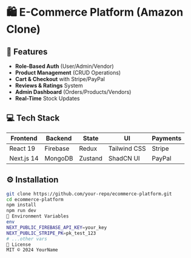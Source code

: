 # 🛍️ E-Commerce Platform (Amazon Clone)

## 🚀 Features
- **Role-Based Auth** (User/Admin/Vendor)
- **Product Management** (CRUD Operations)
- **Cart & Checkout** with Stripe/PayPal
- **Reviews & Ratings** System
- **Admin Dashboard** (Orders/Products/Vendors)
- **Real-Time** Stock Updates

## 💻 Tech Stack
| Frontend       | Backend    | State     | UI           | Payments  |
|----------------|------------|-----------|--------------|-----------|
| React 19       | Firebase   | Redux     | Tailwind CSS | Stripe    |
| Next.js 14     | MongoDB    | Zustand   | ShadCN UI    | PayPal    |

## ⚙️ Installation
```bash
git clone https://github.com/your-repo/ecommerce-platform.git
cd ecommerce-platform
npm install
npm run dev
🔧 Environment Variables
env
NEXT_PUBLIC_FIREBASE_API_KEY=your_key
NEXT_PUBLIC_STRIPE_PK=pk_test_123
# ...other vars
📜 License
MIT © 2024 YourName


